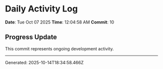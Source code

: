 # Daily Activity Log

**Date**: Tue Oct 07 2025
**Time**: 12:04:58 AM
**Commit**: 10

## Progress Update

This commit represents ongoing development activity.

---
Generated: 2025-10-14T18:34:58.466Z
